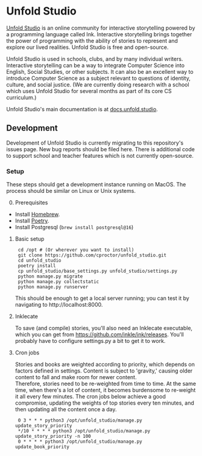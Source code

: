 # Unfold Studio

[Unfold Studio](https://unfold.studio) is an online community for interactive storytelling powered by a programming language called Ink. Interactive storytelling brings together the power of programming with the ability of stories to represent and explore our lived realities. Unfold Studio is free and open-source.

Unfold Studio is used in schools, clubs, and by many individual writers. Interactive storytelling can be a way to integrate Computer Science into English, Social Studies, or other subjects. It can also be an excellent way to introduce Computer Science as a subject relevant to questions of identity, culture, and social justice. (We are currently doing research with a school which uses Unfold Studio for several months as part of its core CS curriculum.)

Unfold Studio's main documentation is at [docs.unfold.studio](http://docs.unfold.studio).

## Development

Development of Unfold Studio is currently migrating to this repository's issues page. New bug reports should be filed here. 
There is additional code to support school and teacher features which is not currently open-source.

### Setup

These steps should get a development instance running on MacOS. The process should be similar on Linux or Unix systems.

0. Prerequisites

- Install [Homebrew](https://brew.sh/). 
- Install [Poetry](https://python-poetry.org/).
- Install Postgresql (`brew install postgresql@16`)

1. Basic setup

        cd /opt # (Or wherever you want to install)
        git clone https://github.com/cproctor/unfold_studio.git
        cd unfold_studio
        poetry install
        cp unfold_studio/base_settings.py unfold_studio/settings.py
        python manage.py migrate
        python manage.py collectstatic
        python manage.py runserver

   This should be enough to get a local server running; you can test it by navigating to
   http://localhost:8000.

2. Inklecate

   To save (and compile) stories, you'll also need an Inklecate executable, which you can get
   from https://github.com/inkle/ink/releases. You'll probably have to configure settings.py a
   bit to get it to work. 

3. Cron jobs

   Stories and books are weighted according to priority, which depends on factors defined in settings.
   Content is subject to 'gravity,' causing older content to fall and make room for newer content.  
   Therefore, stories need to be re-weighted from time to time. At the same time, when there's a lot of 
   content, it becomes burdensome to re-weight it all every few minutes. The cron jobs below achieve a 
   good compromise, updating the weights of top stories every ten minutes, and then updating all the content
   once a day. 

        0 3 * * * python3 /opt/unfold_studio/manage.py update_story_priority
        */10 * * * * python3 /opt/unfold_studio/manage.py update_story_priority -n 100
        0 * * * * python3 /opt/unfold_studio/manage.py update_book_priority
